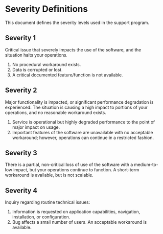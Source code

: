 # Severity Definitions

This document defines the severity levels used in the support program.

## Severity 1

Critical issue that severely impacts the use of the software, and the situation
halts your operations.

1. No procedural workaround exists.
1. Data is corrupted or lost.
1. A critical documented feature/function is not available.

## Severity 2

Major functionality is impacted, or significant performance degradation is experienced. The situation is causing a high impact to portions of your
operations, and no reasonable workaround exists.

1. Service is operational but highly degraded performance to the point of major
   impact on usage.
1. Important features of the software are unavailable with no acceptable
   workaround; however, operations can continue in a restricted fashion.

## Severity 3

There is a partial, non-critical loss of use of the software with a
medium-to-low impact, but your operations continue to function. A short-term
workaround is available, but is not scalable.

## Severity 4

Inquiry regarding routine technical issues:

1. Information is requested on application capabilities, navigation,
   installation, or configuration.
1. Bug affects a small number of users. An acceptable workaround is available.


